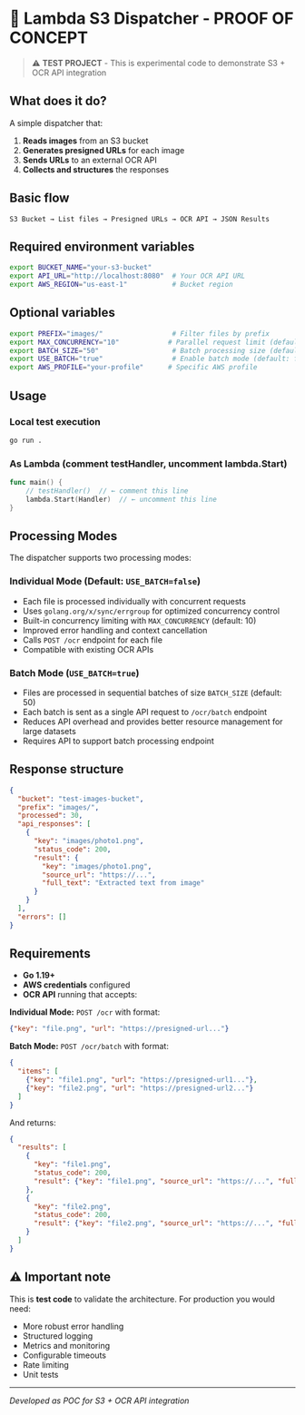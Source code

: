 # 🧪 Lambda S3 Dispatcher - PROOF OF CONCEPT

> ⚠️ **TEST PROJECT** - This is experimental code to demonstrate S3 + OCR API integration

## What does it do?

A simple dispatcher that:

1. **Reads images** from an S3 bucket 
2. **Generates presigned URLs** for each image
3. **Sends URLs** to an external OCR API
4. **Collects and structures** the responses

## Basic flow

```
S3 Bucket → List files → Presigned URLs → OCR API → JSON Results
```

## Required environment variables

```bash
export BUCKET_NAME="your-s3-bucket"
export API_URL="http://localhost:8080"  # Your OCR API URL
export AWS_REGION="us-east-1"           # Bucket region
```

## Optional variables

```bash
export PREFIX="images/"                 # Filter files by prefix
export MAX_CONCURRENCY="10"            # Parallel request limit (default: 10)
export BATCH_SIZE="50"                  # Batch processing size (default: 50)
export USE_BATCH="true"                 # Enable batch mode (default: false)
export AWS_PROFILE="your-profile"      # Specific AWS profile
```

## Usage

### Local test execution
```bash
go run .
```

### As Lambda (comment testHandler, uncomment lambda.Start)
```go
func main() {
    // testHandler()  // ← comment this line
    lambda.Start(Handler)  // ← uncomment this line
}
```

## Processing Modes

The dispatcher supports two processing modes:

### Individual Mode (Default: `USE_BATCH=false`)
- Each file is processed individually with concurrent requests
- Uses `golang.org/x/sync/errgroup` for optimized concurrency control
- Built-in concurrency limiting with `MAX_CONCURRENCY` (default: 10)
- Improved error handling and context cancellation
- Calls `POST /ocr` endpoint for each file
- Compatible with existing OCR APIs

### Batch Mode (`USE_BATCH=true`)
- Files are processed in sequential batches of size `BATCH_SIZE` (default: 50)
- Each batch is sent as a single API request to `/ocr/batch` endpoint
- Reduces API overhead and provides better resource management for large datasets
- Requires API to support batch processing endpoint

## Response structure

```json
{
  "bucket": "test-images-bucket",
  "prefix": "images/",
  "processed": 30,
  "api_responses": [
    {
      "key": "images/photo1.png",
      "status_code": 200,
      "result": {
        "key": "images/photo1.png",
        "source_url": "https://...",
        "full_text": "Extracted text from image"
      }
    }
  ],
  "errors": []
}
```

## Requirements

- **Go 1.19+**
- **AWS credentials** configured
- **OCR API** running that accepts:

**Individual Mode:** `POST /ocr` with format:
  ```json
  {"key": "file.png", "url": "https://presigned-url..."}
  ```

**Batch Mode:** `POST /ocr/batch` with format:
  ```json
  {
    "items": [
      {"key": "file1.png", "url": "https://presigned-url1..."},
      {"key": "file2.png", "url": "https://presigned-url2..."}
    ]
  }
  ```

  And returns:
  ```json
  {
    "results": [
      {
        "key": "file1.png",
        "status_code": 200,
        "result": {"key": "file1.png", "source_url": "https://...", "full_text": "..."}
      },
      {
        "key": "file2.png", 
        "status_code": 200,
        "result": {"key": "file2.png", "source_url": "https://...", "full_text": "..."}
      }
    ]
  }
  ```

## ⚠️ Important note

This is **test code** to validate the architecture. For production you would need:

- More robust error handling
- Structured logging
- Metrics and monitoring
- Configurable timeouts
- Rate limiting
- Unit tests

---

*Developed as POC for S3 + OCR API integration*